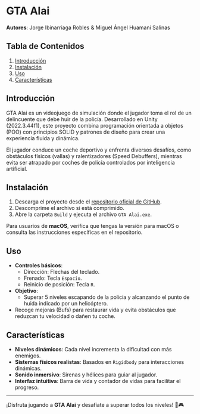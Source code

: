 # GTA Alai

**Autores**: Jorge Ibinarriaga Robles & Miguel Ángel Huamani Salinas  

## Tabla de Contenidos
1. [Introducción](#introducción)
2. [Instalación](#instalación)
3. [Uso](#uso)
4. [Características](#características)

## Introducción
GTA Alai es un videojuego de simulación donde el jugador toma el rol de un delincuente que debe huir de la policía. Desarrollado en Unity (2022.3.44f1), este proyecto combina programación orientada a objetos (POO) con principios SOLID y patrones de diseño para crear una experiencia fluida y dinámica.  

El jugador conduce un coche deportivo y enfrenta diversos desafíos, como obstáculos físicos (vallas) y ralentizadores (Speed Debuffers), mientras evita ser atrapado por coches de policía controlados por inteligencia artificial.

## Instalación
1. Descarga el proyecto desde el [repositorio oficial de GitHub](https://github.com/Ibinarriaga8/Proyecto-Final-Paradigmas).
2. Descomprime el archivo si está comprimido.
3. Abre la carpeta `Build` y ejecuta el archivo `GTA Alai.exe`.

Para usuarios de **macOS**, verifica que tengas la versión para macOS o consulta las instrucciones específicas en el repositorio.

## Uso
- **Controles básicos**:
  - Dirección: Flechas del teclado.
  - Frenado: Tecla `Espacio`.
  - Reinicio de posición: Tecla `R`.
- **Objetivo**:
  - Superar 5 niveles escapando de la policía y alcanzando el punto de huida indicado por un helicóptero.
- Recoge mejoras (Bufs) para restaurar vida y evita obstáculos que reduzcan tu velocidad o dañen tu coche.

## Características
- **Niveles dinámicos**: Cada nivel incrementa la dificultad con más enemigos.
- **Sistemas físicos realistas**: Basados en `Rigidbody` para interacciones dinámicas.
- **Sonido inmersivo**: Sirenas y hélices para guiar al jugador.
- **Interfaz intuitiva**: Barra de vida y contador de vidas para facilitar el progreso.


---

¡Disfruta jugando a **GTA Alai** y desafíate a superar todos los niveles! 🚗🎮
